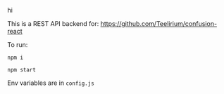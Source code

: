hi

This is a REST API backend for:
https://github.com/Teelirium/confusion-react

To run:

``npm i``

``npm start``

Env variables are in ``config.js``